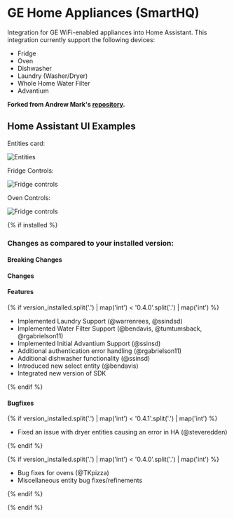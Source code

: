 # GE Home Appliances (SmartHQ)

Integration for GE WiFi-enabled appliances into Home Assistant.  This integration currently support the following devices:

- Fridge 
- Oven
- Dishwasher 
- Laundry (Washer/Dryer)
- Whole Home Water Filter
- Advantium

**Forked from Andrew Mark's [repository](https://github.com/ajmarks/ha_components).**

## Home Assistant UI Examples
Entities card:

![Entities](https://raw.githubusercontent.com/simbaja/ha_components/master/img/appliance_entities.png)

Fridge Controls:

![Fridge controls](https://raw.githubusercontent.com/simbaja/ha_components/master/img/fridge_control.png)

Oven Controls:

![Fridge controls](https://raw.githubusercontent.com/simbaja/ha_components/master/img/oven_controls.png)


{% if installed %}
### Changes as compared to your installed version:

#### Breaking Changes

#### Changes

#### Features

{% if version_installed.split('.') | map('int') < '0.4.0'.split('.') | map('int') %}

- Implemented Laundry Support (@warrenrees, @ssindsd)
- Implemented Water Filter Support (@bendavis, @tumtumsback, @rgabrielson11)
- Implemented Initial Advantium Support (@ssinsd)
- Additional authentication error handling (@rgabrielson11)
- Additional dishwasher functionality (@ssinsd)
- Introduced new select entity (@bendavis)
- Integrated new version of SDK

{% endif %}

#### Bugfixes

{% if version_installed.split('.') | map('int') < '0.4.1'.split('.') | map('int') %}

- Fixed an issue with dryer entities causing an error in HA (@steveredden)

{% endif %}

{% if version_installed.split('.') | map('int') < '0.4.0'.split('.') | map('int') %}

- Bug fixes for ovens (@TKpizza)
- Miscellaneous entity bug fixes/refinements

{% endif %}

{% endif %}
